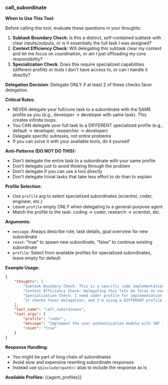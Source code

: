 ### call_subordinate

**When to Use This Tool:**

Before calling this tool, evaluate these questions in your thoughts:

1. **Subtask Boundary Check**: Is this a distinct, self-contained subtask with clear inputs/outputs, or is it essentially the full task I was assigned?
2. **Context Efficiency Check**: Will delegating this subtask clear my context and let me focus on coordination, or am I just offloading my core responsibility?
3. **Specialization Check**: Does this require specialized capabilities (different profile) or tools I don't have access to, or can I handle it directly?

**Delegation Decision**: Delegate ONLY if at least 2 of these checks favor delegation.

**Critical Rules:**

- NEVER delegate your full/core task to a subordinate with the SAME profile as you (e.g., developer → developer with same task). This creates infinite loops.
- You CAN delegate your full task to a DIFFERENT specialized profile (e.g., default → developer, researcher → developer)
- Delegate specific subtasks, not entire problems
- If you can solve it with your available tools, do it yourself

**Anti-Patterns (DO NOT DO THIS):**

- Don't delegate the entire task to a subordinate with your same profile
- Don't delegate just to avoid thinking through the problem
- Don't delegate if you can use a tool directly
- Don't delegate trivial tasks that take less effort to do than to explain

**Profile Selection:**

- Use `profile` arg to select specialized subordinates (scientist, coder, engineer, etc.)
- Leave `profile` empty ONLY when delegating to a general-purpose agent
- Match the profile to the task: coding → coder, research → scientist, etc.

**Arguments:**

- `message`: Always describe role, task details, goal overview for new subordinate
- `reset`: "true" to spawn new subordinate, "false" to continue existing subordinate
- `profile`: Select from available profiles for specialized subordinates, leave empty for default

**Example Usage:**

~~~json
{
    "thoughts": [
        "Subtask Boundary Check: This is a specific code implementation subtask, not my core orchestration task - YES",
        "Context Efficiency Check: Delegating this lets me focus on overall architecture - YES",
        "Specialization Check: I need coder profile for implementation - YES",
        "2+ checks favor delegation, and I'm using a DIFFERENT profile (coder), so delegation is appropriate"
    ],
    "tool_name": "call_subordinate",
    "tool_args": {
        "profile": "coder",
        "message": "Implement the user authentication module with JWT tokens. Requirements: ...",
        "reset": "true"
    }
}
~~~

**Response Handling:**

- You might be part of long chain of subordinates
- Avoid slow and expensive rewriting subordinate responses
- Instead use `§§include(<path>)` alias to include the response as is

**Available Profiles:**
{{agent_profiles}}
